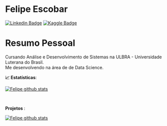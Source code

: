 # Felipe Escobar
[![Linkedin Badge](https://img.shields.io/badge/-LinkedIn-blue?style=flat-square&logo=Linkedin&logoColor=white&link=https://www.linkedin.com/in/escobar-felipe//)](https://www.linkedin.com/in/escobar-felipe/)
[![Kaggle Badge](https://img.shields.io/badge/-kaggle-blue?style=flat-square&logo=kaggle&logoColor=white&link=https://www.kaggle.com/felipeesc)](https://www.kaggle.com/felipeesc)
<br>
# Resumo Pessoal
Cursando Análise e Desenvolvimento de Sistemas na
ULBRA - Universidade Luterana do Brasil.<br>
Me desenvolvendo na área de de Data Science.

<b> :chart_with_upwards_trend: Estatísticas</b>:

[![Felipe github stats](https://github-readme-stats.vercel.app/api?username=escobar-felipe&show_icons=true&theme=dark)](https://github.com/escobar-felipe)

<br>

<b> Projetos </b>:

[![Felipe github stats](https://github-readme-stats.vercel.app/api/pin/?username=escobar-felipe&repo=Projetos&theme=dark)](https://github.com/escobar-felipe/Projetos)
